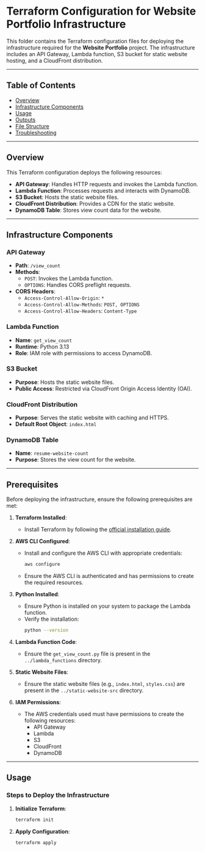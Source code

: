 # Terraform Configuration for Website Portfolio Infrastructure

This folder contains the Terraform configuration files for deploying the infrastructure required for the **Website Portfolio** project. The infrastructure includes an API Gateway, Lambda function, S3 bucket for static website hosting, and a CloudFront distribution.

---

## Table of Contents

- [Overview](#overview)
- [Infrastructure Components](#infrastructure-components)
- [Usage](#usage)
- [Outputs](#outputs)
- [File Structure](#file-structure)
- [Troubleshooting](#troubleshooting)

---

## Overview

This Terraform configuration deploys the following resources:

- **API Gateway**: Handles HTTP requests and invokes the Lambda function.
- **Lambda Function**: Processes requests and interacts with DynamoDB.
- **S3 Bucket**: Hosts the static website files.
- **CloudFront Distribution**: Provides a CDN for the static website.
- **DynamoDB Table**: Stores view count data for the website.

---

## Infrastructure Components

### API Gateway

- **Path**: `/view_count`
- **Methods**:
  - `POST`: Invokes the Lambda function.
  - `OPTIONS`: Handles CORS preflight requests.
- **CORS Headers**:
  - `Access-Control-Allow-Origin`: `*`
  - `Access-Control-Allow-Methods`: `POST, OPTIONS`
  - `Access-Control-Allow-Headers`: `Content-Type`

### Lambda Function

- **Name**: `get_view_count`
- **Runtime**: Python 3.13
- **Role**: IAM role with permissions to access DynamoDB.

### S3 Bucket

- **Purpose**: Hosts the static website files.
- **Public Access**: Restricted via CloudFront Origin Access Identity (OAI).

### CloudFront Distribution

- **Purpose**: Serves the static website with caching and HTTPS.
- **Default Root Object**: `index.html`

### DynamoDB Table

- **Name**: `resume-website-count`
- **Purpose**: Stores the view count for the website.

---

## Prerequisites

Before deploying the infrastructure, ensure the following prerequisites are met:

1. **Terraform Installed**:

   - Install Terraform by following the [official installation guide](https://www.terraform.io/downloads.html).

2. **AWS CLI Configured**:

   - Install and configure the AWS CLI with appropriate credentials:
     ```bash
     aws configure
     ```
   - Ensure the AWS CLI is authenticated and has permissions to create the required resources.

3. **Python Installed**:

   - Ensure Python is installed on your system to package the Lambda function.
   - Verify the installation:
     ```bash
     python --version
     ```

4. **Lambda Function Code**:

   - Ensure the `get_view_count.py` file is present in the `../lambda_functions` directory.

5. **Static Website Files**:

   - Ensure the static website files (e.g., `index.html`, `styles.css`) are present in the `../static-website-src` directory.

6. **IAM Permissions**:
   - The AWS credentials used must have permissions to create the following resources:
     - API Gateway
     - Lambda
     - S3
     - CloudFront
     - DynamoDB

---

## Usage

### Steps to Deploy the Infrastructure

1. **Initialize Terraform**:

   ```bash
   terraform init
   ```

2. **Apply Configuration**:
   ```bash
   terraform apply
   ```
